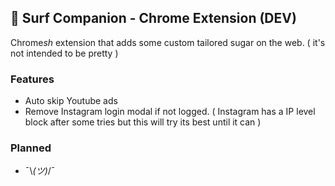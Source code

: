 ## 👋 Surf Companion - Chrome Extension (DEV)

Chrome*sh* extension that adds some custom tailored sugar on the web. ( it's not intended to be pretty )

### Features

 * Auto skip Youtube ads
 * Remove Instagram login modal if not logged. ( Instagram has a IP level block after some tries but this will try its best until it can )

### Planned

 * ¯\\_(ツ)_/¯